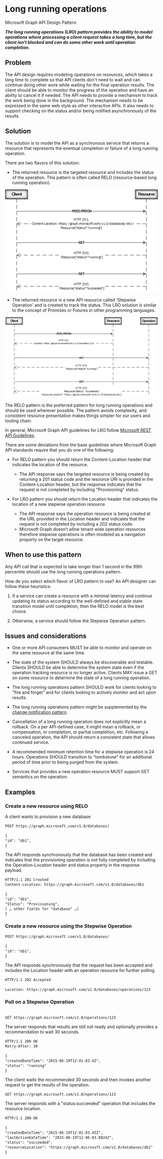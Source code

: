 # Long running operations

Microsoft Graph API Design Pattern

__*The long running operations (LRO) pattern provides the ability to model operations where processing a client request takes a long time, but the client isn't blocked and can do some other work until operation completion.*__

## Problem

The API design requires modeling operations on resources, which takes a long time
to complete so that API clients don't need to wait and can continue doing other
work while waiting for the final operation results. The client should be able to
monitor the progress of the operation and have an ability to cancel it if
needed. The API needs to provide a mechanism to track the work
being done in the background. The mechanism needs to be expressed in the same
web style as other interactive APIs. It also needs to support checking on the status and/or
being notified asynchronously of the results.

## Solution

The solution is to model the API as a synchronous service that returns a
resource that represents the eventual completion or failure of a long running
operation.

There are two flavors of this solution:

- The returned resource is the targeted resource and includes the status of
    the operation. This pattern is often called RELO (resource-based
    long running operation).

<!-- markdownlint-disable MD033 -->
<p align="center">
  <img src="RELO.gif" alt="The status monitor LRO flow"/>
</p>
<!-- markdownlint-enable MD033 -->

- The returned resource is a new API resource called 'Stepwise Operation' and
    is created to track the status. This LRO solution is similar to the concept
    of Promises or Futures in other programming languages.

<!-- markdownlint-disable MD033 -->
<p align="center">
  <img src="LRO.gif" alt="The status monitor LRO flow"/>
</p>
<!-- markdownlint-enable MD033 -->

The RELO pattern is the preferred pattern for long running operations and should be
used wherever possible. The pattern avoids complexity, and consistent resource
presentation makes things simpler for our users and tooling chain.

In general, Microsoft Graph API guidelines for LRO follow [Microsoft REST API
Guidelines](https://github.com/microsoft/api-guidelines/blob/vNext/Guidelines.md#13-long-running-operations).

There are some deviations from the base guidelines where Microsoft Graph API standards require that you do one of the following:

- For RELO pattern you should return the Content-Location header that indicates the location of the resource.
  - The API response says the targeted resource is being created by returning a 201 status code and the resource URI is provided in the Content-Location header, but the response indicates that the request is not completed by including "Provisioning" status.

- For LRO pattern you should return the Location header that indicates the location of a new stepwise operation resource.
  - The API response says the operation resource is being created at the URL provided in the Location header and indicates that the request is not completed by including a 202 status code.
  - Microsoft Graph doesn’t allow tenant wide operation resources therefore stepwise operations is often modeled as a navigation property on the target resource.

## When to use this pattern

Any API call that is expected to take longer than 1 second in the 99th percentile should use the long running operations pattern.

How do you select which flavor of LRO pattern to use? An API designer can follow these
heuristics:

1.  If a service can create a resource with a minimal latency and continue
    updating its status according to the well-defined and stable state
    transition model until completion, then the RELO model is the best choice.

2.  Otherwise, a service should follow the Stepwise Operation pattern. 
 

## Issues and considerations

- One or more API consumers MUST be able to monitor and operate on the same resource at the same time.

- The state of the system SHOULD always be discoverable and testable. Clients
    SHOULD be able to determine the system state even if the operation tracking
    resource is no longer active. Clients MAY issue a GET on some resource to
    determine the state of a long running operation.

-  The long running operations pattern SHOULD work for clients looking to "fire and forget"
    and for clients looking to actively monitor and act upon results.

-  The long running operations pattern might be supplemented by the [change notification
    pattern](change-notification.md).

-  Cancellation of a long running operation does not explicitly mean a rollback. On a per API-defined case, it
    might mean a rollback, or compensation, or completion, or partial completion,
    etc. Following a canceled operation, the API should return a consistent state that allows
    continued service.

-  A recommended minimum retention time for a stepwise operation is 24 hours.
    Operations SHOULD transition to "tombstone" for an additional period of time
    prior to being purged from the system.
    
-  Services that provides a new operation resource MUST support GET semantics on the operation.



## Examples


###  Create a new resource using RELO

A client wants to provision a new database

```
POST https://graph.microsoft.com/v1.0/databases/

{
"id": "db1",
}
```

The API responds synchronously that the database has been created and indicates
that the provisioning operation is not fully completed by including the
Operation-Location header and status property in the response payload.

```
HTTP/1.1 201 Created
Content-Location: https://graph.microsoft.com/v1.0/databases/db1

{
"id": "db1",
"Status": "Provisioning",
[ … other fields for "database" …]
}
```

### Create a new resource using the Stepwise Operation

```
POST https://graph.microsoft.com/v1.0/databases/

{
"id": "db1",
}
```

The API responds synchronously that the request has been accepted and includes
the Location header with an operation resource for further polling.

```
HTTP/1.1 202 Accepted

Location: https://graph.microsoft.com/v1.0/databases/operations/123

```

### Poll on a Stepwise Operation

```

GET https://graph.microsoft.com/v1.0/operations/123
```

The server responds that results are still not ready and optionally provides a
recommendation to wait 30 seconds.

```
HTTP/1.1 200 OK
Retry-After: 30

{
"createdDateTime": "2015-06-19T12-01-03.4Z",
"status": "running"
}
```
The client waits the recommended 30 seconds and then invokes another request to get
the results of the operation.

```
GET https://graph.microsoft.com/v1.0/operations/123
```


The server responds with a "status:succeeded" operation that includes the resource
location.

```
HTTP/1.1 200 OK

{
"createdDateTime": "2015-06-19T12-01-03.45Z",
"lastActionDateTime": "2015-06-19T12-06-03.0024Z",
"status": "succeeded",
"resourceLocation": "https://graph.microsoft.com/v1.0/databases/db1"
}
```
